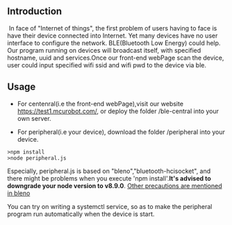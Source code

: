 ## Introduction

​	In face of "Internet of things", the first problem of users having to face is have their device connected into Internet. Yet many devices have no user interface to configure the network. BLE(Bluetooth Low Energy) could help. Our program running on devices will broadcast itself, with specified hostname, uuid and services.Once our front-end webPage scan the device, user could input specified wifi ssid and wifi pwd to the device via ble. 

## Usage

+ For centenral(i.e the front-end webPage),visit our website https://test1.mcurobot.com/, or deploy the folder /ble-central into your own server.

+  For peripheral(i.e your device), download the folder /peripheral  into your device.

```
>npm install
>node peripheral.js
```

Especially, peripheral.js is based on "bleno","bluetooth-hcisocket", and there might be problems when you execute 'npm install'.**It's advised to downgrade your node version to v8.9.0**. [Other precautions are mentioned in bleno](https://github.com/noble/bleno)

You can try on writing a systemctl service, so as to make the peripheral program run automatically when the device is start.

